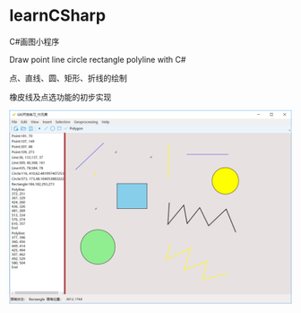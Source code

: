 # learnCSharp

C#画图小程序

Draw point line circle rectangle polyline with C#

点、直线、圆、矩形、折线的绘制

橡皮线及点选功能的初步实现

 ![image](https://github.com/fuyuanhao/learnCSharp/blob/master/img.png)